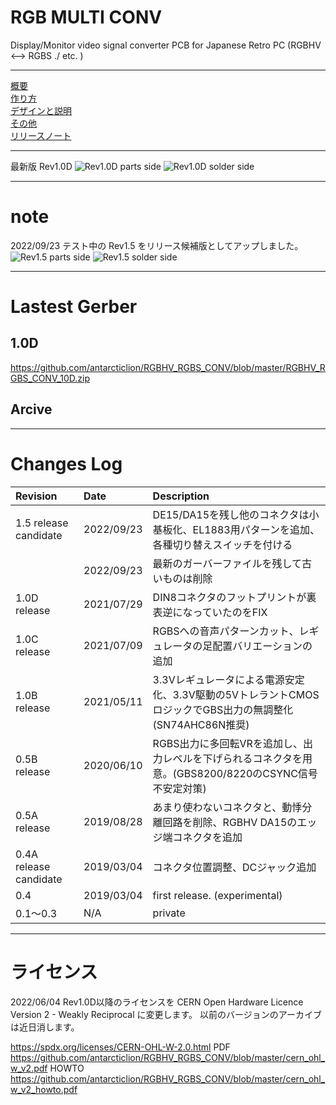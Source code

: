 # RGB MULTI CONV
Display/Monitor video signal converter PCB for Japanese Retro PC (RGBHV &lt;--> RGBS ./ etc. )

***
[概要](https://github.com/antarcticlion/RGBHV_RGBS_CONV/wiki)  
[作り方](https://github.com/antarcticlion/RGBHV_RGBS_CONV/wiki/How-to-make)  
[デザインと説明](https://github.com/antarcticlion/RGBHV_RGBS_CONV/wiki/Design)  
[その他](https://github.com/antarcticlion/RGBHV_RGBS_CONV/wiki/Miscellaneous)  
[リリースノート](https://github.com/antarcticlion/RGBHV_RGBS_CONV/wiki/Release-note)  

***
最新版 Rev1.0D
![Rev1.0D parts side](https://github.com/antarcticlion/RGBHV_RGBS_CONV/raw/master/images/Rev1.0D/MULTICONV10D_1.png) 
![Rev1.0D solder side](https://github.com/antarcticlion/RGBHV_RGBS_CONV/raw/master/images/Rev1.0D/MULTICONV10D_2.png) 

***
# note

2022/09/23 テスト中の Rev1.5 をリリース候補版としてアップしました。
![Rev1.5 parts side](https://github.com/antarcticlion/RGBHV_RGBS_CONV/raw/master/images/Rev.1.5/MULTICONV15_1.png) 
![Rev1.5 solder side](https://github.com/antarcticlion/RGBHV_RGBS_CONV/raw/master/images/Rev.1.5/MULTICONV15_2.png) 

***
# Lastest Gerber
## 1.0D  
https://github.com/antarcticlion/RGBHV_RGBS_CONV/blob/master/RGBHV_RGBS_CONV_10D.zip

## Arcive


  
***
# Changes Log  
| Revision | Date | Description |
|:---|:---|:---|
|1.5 release candidate |2022/09/23 | DE15/DA15を残し他のコネクタは小基板化、EL1883用パターンを追加、各種切り替えスイッチを付ける |
||2022/09/23 | 最新のガーバーファイルを残して古いものは削除 |
|1.0D release |2021/07/29 | DIN8コネクタのフットプリントが裏表逆になっていたのをFIX |
|1.0C release |2021/07/09 | RGBSへの音声パターンカット、レギュレータの足配置バリエーションの追加 |
|1.0B release |2021/05/11 | 3.3Vレギュレータによる電源安定化、3.3V駆動の5VトレラントCMOSロジックでGBS出力の無調整化(SN74AHC86N推奨) |
|0.5B release |2020/06/10 | RGBS出力に多回転VRを追加し、出力レベルを下げられるコネクタを用意。(GBS8200/8220のCSYNC信号不安定対策) |
|0.5A release |2019/08/28 | あまり使わないコネクタと、動悸分離回路を削除、RGBHV DA15のエッジ端コネクタを追加 |
|0.4A release candidate |2019/03/04 | コネクタ位置調整、DCジャック追加 |
|0.4 |2019/03/04 | first release. (experimental) |
|0.1～0.3 | N/A | private |



***
# ライセンス

2022/06/04 
Rev1.0D以降のライセンスを CERN Open Hardware Licence Version 2 - Weakly Reciprocal に変更します。
以前のバージョンのアーカイブは近日消します。

https://spdx.org/licenses/CERN-OHL-W-2.0.html
PDF https://github.com/antarcticlion/RGBHV_RGBS_CONV/blob/master/cern_ohl_w_v2.pdf
HOWTO https://github.com/antarcticlion/RGBHV_RGBS_CONV/blob/master/cern_ohl_w_v2_howto.pdf
